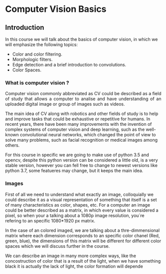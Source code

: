 #  Computer Vision Basics

## Introduction 

In this course we will talk about the basics of computer vision, in which we will emphasize the following topics:

- Color and color filtering.
- Morphologic filters. 
- Edge detection and a brief introduction to convolutions. 
- Color Spaces.

### What is  computer vision ? 

<p align="justify">
Computer vision commonly abbreviated as CV could be described as a field of study that allows a computer to analise and have understanding of an uploaded digital image or group of images such as videos. 

The main idea of ​​CV along with robotics and other fields of study is to help and improve tasks that could be exhaustive or repetitive for humans. In recent years, there have been many improvements with the invention of complex systems of computer vision and deep learning, such as the well-known convolutional neural networks, which changed the point of view to solve many problems, such as facial recognition or medical images among others. 

For this course in specific we are going to make use of python 3.5 and opencv, despite this python version can be considered a little old, is a very stable version, however you can fell free to change to newest versions like python 3.7, some featueres may change, but it keeps the main idea. 
</p>

### Images

First of all we need to understand what exactly an image, colloquially we could describe it as a visual representation of something that itself is a set of many characteristics as color, shapes, etc. For a computer an image could be better described as a matrix, in which every value is considered a pixel, so when your a talking about a 1080p image resolution, you´re refering to an specific 1080*1920 px matrix.

In the case of an colored imaged, we are talking about a thre-dimmensional matrix where each dimension corresponds to an specific color chanel (Red, green, blue), the dimensions of this matrix will be different for different color spaces which we will discuss further in the course. 

We  can describe an image in many more complex ways, like the concostruction of color that is a result of the light, when we have something black it is actually the lack of light, the color formation will depende  